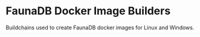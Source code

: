# FaunaDB Docker Image Builders

Buildchains used to create FaunaDB docker images for Linux and Windows.
